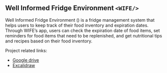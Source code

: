 ## Well Informed Fridge Environment `<WIFE/>`

Well Informed Fridge Environment (<WIFE/>) is a fridge management system that helps users to keep track of their food inventory and expiration dates. Through WIFE’s app, users can check the expiration date of food items, set reminders for food items that need to be replenished, and get nutritional tips and recipes based on their food inventory.

Project related links:
- [Google drive](https://drive.google.com/drive/folders/1K5lJpu4OhxjUx_qEVeNIUzoCwNx-j8lO?usp=sharing)
- [Excalidraw](https://excalidraw.com/#room=763b28e7b8410ac77fe3,e00CtYSiHU8uQe4GYhAWAg)
